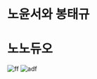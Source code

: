 # 노윤서와 봉태규
# 노노듀오

![ff](https://github.com/AIVLE11-AIT/AIT-frontend/assets/87623609/20af3e75-d39a-4cd5-947d-e02d8d1246d6)
![adf](https://github.com/AIVLE11-AIT/AIT-frontend/assets/87623609/8703508e-b993-43c5-ae0c-1b867b604942)

